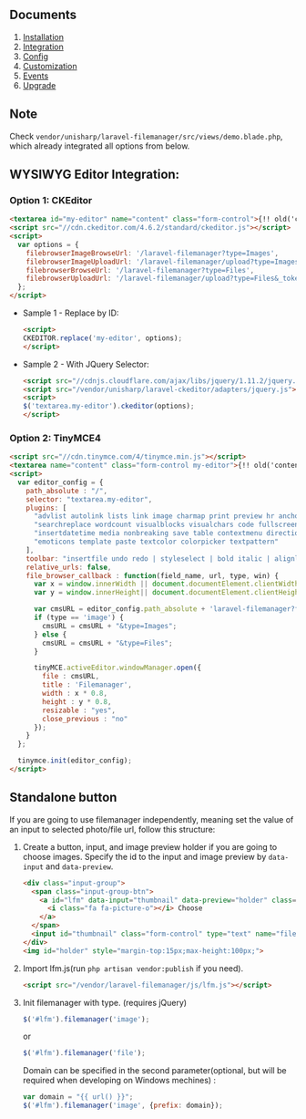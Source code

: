 ## Documents
  1. [Installation](installation)
  1. [Integration](integration)
  1. [Config](config)
  1. [Customization](customization)
  1. [Events](events)
  1. [Upgrade](upgrade)

## Note
Check `vendor/unisharp/laravel-filemanager/src/views/demo.blade.php`, which already integrated all options from below.

## WYSIWYG Editor Integration:
### Option 1: CKEditor

```html
<textarea id="my-editor" name="content" class="form-control">{!! old('content', 'test editor content') !!}</textarea>
<script src="//cdn.ckeditor.com/4.6.2/standard/ckeditor.js"></script>
<script>
  var options = {
    filebrowserImageBrowseUrl: '/laravel-filemanager?type=Images',
    filebrowserImageUploadUrl: '/laravel-filemanager/upload?type=Images&_token={{csrf_token()}}',
    filebrowserBrowseUrl: '/laravel-filemanager?type=Files',
    filebrowserUploadUrl: '/laravel-filemanager/upload?type=Files&_token={{csrf_token()}}'
  };
</script>
```

* Sample 1 - Replace by ID:

  ```html
  <script>
  CKEDITOR.replace('my-editor', options);
  </script>
  ```

* Sample 2 - With JQuery Selector:

  ```html
  <script src="//cdnjs.cloudflare.com/ajax/libs/jquery/1.11.2/jquery.min.js"></script>
  <script src="/vendor/unisharp/laravel-ckeditor/adapters/jquery.js"></script>
  <script>
  $('textarea.my-editor').ckeditor(options);
  </script>
  ```

### Option 2: TinyMCE4

```html
<script src="//cdn.tinymce.com/4/tinymce.min.js"></script>
<textarea name="content" class="form-control my-editor">{!! old('content', $content) !!}</textarea>
<script>
  var editor_config = {
    path_absolute : "/",
    selector: "textarea.my-editor",
    plugins: [
      "advlist autolink lists link image charmap print preview hr anchor pagebreak",
      "searchreplace wordcount visualblocks visualchars code fullscreen",
      "insertdatetime media nonbreaking save table contextmenu directionality",
      "emoticons template paste textcolor colorpicker textpattern"
    ],
    toolbar: "insertfile undo redo | styleselect | bold italic | alignleft aligncenter alignright alignjustify | bullist numlist outdent indent | link image media",
    relative_urls: false,
    file_browser_callback : function(field_name, url, type, win) {
      var x = window.innerWidth || document.documentElement.clientWidth || document.getElementsByTagName('body')[0].clientWidth;
      var y = window.innerHeight|| document.documentElement.clientHeight|| document.getElementsByTagName('body')[0].clientHeight;

      var cmsURL = editor_config.path_absolute + 'laravel-filemanager?field_name=' + field_name;
      if (type == 'image') {
        cmsURL = cmsURL + "&type=Images";
      } else {
        cmsURL = cmsURL + "&type=Files";
      }

      tinyMCE.activeEditor.windowManager.open({
        file : cmsURL,
        title : 'Filemanager',
        width : x * 0.8,
        height : y * 0.8,
        resizable : "yes",
        close_previous : "no"
      });
    }
  };

  tinymce.init(editor_config);
</script>
```

## Standalone button
If you are going to use filemanager independently, meaning set the value of an input to selected photo/file url, follow this structure:

1. Create a button, input, and image preview holder if you are going to choose images.
  Specify the id to the input and image preview by `data-input` and `data-preview`.

    ```html
    <div class="input-group">
      <span class="input-group-btn">
        <a id="lfm" data-input="thumbnail" data-preview="holder" class="btn btn-primary">
          <i class="fa fa-picture-o"></i> Choose
        </a>
      </span>
      <input id="thumbnail" class="form-control" type="text" name="filepath">
    </div>
    <img id="holder" style="margin-top:15px;max-height:100px;">
    ``` 
1. Import lfm.js(run `php artisan vendor:publish` if you need).

    ```html
    <script src="/vendor/laravel-filemanager/js/lfm.js"></script>
    ```

1. Init filemanager with type. (requires jQuery)

    ```javascript
    $('#lfm').filemanager('image');
    ```
    or
    ```javascript
    $('#lfm').filemanager('file');
    ```

    Domain can be specified in the second parameter(optional, but will be required when developing on Windows mechines) :

    ```javascript
    var domain = "{{ url() }}";
    $('#lfm').filemanager('image', {prefix: domain});
    ```
